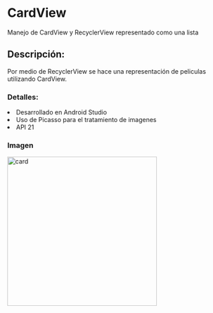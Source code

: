# CardView
Manejo de CardView y RecyclerView representado como una lista
<h2>Descripción:</h2>
<p>Por medio de RecyclerView se hace una representación de peliculas utilizando CardView.<p>
<h3>Detalles:</h3>
<lo><li>Desarrollado en Android Studio</li><li>Uso de Picasso para el tratamiento de imagenes</li><li>API 21</li></lo>
<h3>Imagen</h3>
<img src="https://image.ibb.co/jqk08R/card.png" alt="card" width="340"  border="0" />
